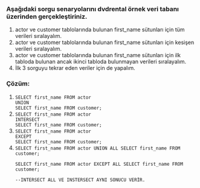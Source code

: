 ### Aşağıdaki sorgu senaryolarını dvdrental örnek veri tabanı üzerinden gerçekleştiriniz.

<ol>
<li>actor ve customer tablolarında bulunan first_name sütunları için tüm verileri sıralayalım.
 </li>
<li>actor ve customer tablolarında bulunan first_name sütunları için kesişen verileri sıralayalım.
 </li>
<li>actor ve customer tablolarında bulunan first_name sütunları için ilk tabloda bulunan ancak ikinci tabloda bulunmayan verileri sıralayalım.
 </li>
<li>İlk 3 sorguyu tekrar eden veriler için de yapalım.
 </li>
 </ol>

### Çözüm:

<ol>
<li><code>SELECT first_name FROM actor
UNION
SELECT first_name FROM customer;
</code></li>
<li><code>SELECT first_name FROM actor
INTERSECT
SELECT first_name FROM customer;
</code></li>
<li><code>SELECT first_name FROM actor
EXCEPT
SELECT first_name FROM customer;
</code></li>
<li><code>SELECT first_name FROM actor UNION ALL SELECT first_name FROM customer;<br>
SELECT first_name FROM actor EXCEPT ALL SELECT first_name FROM customer;<br>
--INTERSECT ALL VE INSTERSECT AYNI SONUCU VERİR.
</code></li>
 </ol>
